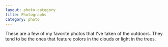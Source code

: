```yaml
---
layout: photo-category
title: Photographs
category: photo
---
```


These are a few of my favorite photos that I've taken of the outdoors. They tend to be the ones that feature colors in the clouds or light in the trees.
